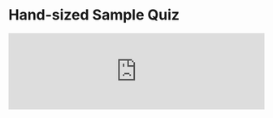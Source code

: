 # Hand-sized Sample Quiz

<script type="text/javascript" src="https://nettskjema.no/static/js/external-embedding.js"></script><iframe class="nettskjema-iframe" src="https://nettskjema.no/a/269320?embed=1" title="SfM-photogrammetry" frameborder="0" width="100%">If you can read this, your browser does not support iframes.</iframe>
